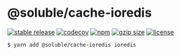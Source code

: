 # @soluble/cache-ioredis

[![stable release](https://img.shields.io/npm/v/@soluble/cache-ioredis.svg)](https://npm.im/@soluble/cache-ioredis)
[![codecov](https://codecov.io/gh/soluble-io/tci/branch/main/graph/badge.svg)](https://codecov.io/gh/soluble-io/tci)
[![npm](https://img.shields.io/npm/dt/@soluble/cache-ioredis)](https://www.npmjs.com/package/@soluble/cache-ioredis)
[![gzip size](https://badgen.net/bundlephobia/minzip/@soluble/cache-ioredis)](https://bundlephobia.com/result?p=@soluble/cache-ioredis)
[![license](https://img.shields.io/npm/l/@soluble/cache-ioredis)](https://github.com/soluble-io/tci/blob/main/LICENSE)

```
$ yarn add @soluble/cache-ioredis ioredis
```
